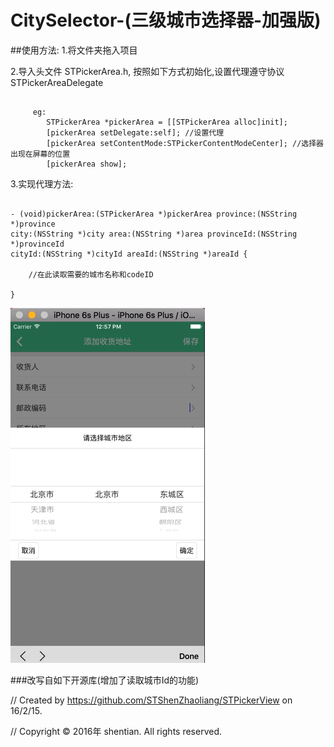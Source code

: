 # CitySelector-(三级城市选择器-加强版)

##使用方法:
1.将文件夹拖入项目

2.导入头文件 STPickerArea.h, 按照如下方式初始化,设置代理遵守协议STPickerAreaDelegate
<pre><code>
     eg:
        STPickerArea *pickerArea = [[STPickerArea alloc]init];
        [pickerArea setDelegate:self]; //设置代理
        [pickerArea setContentMode:STPickerContentModeCenter]; //选择器出现在屏幕的位置
        [pickerArea show];
</code></pre>
       
3.实现代理方法:
<pre><code>
- (void)pickerArea:(STPickerArea *)pickerArea province:(NSString *)province 
city:(NSString *)city area:(NSString *)area provinceId:(NSString *)provinceId 
cityId:(NSString *)cityId areaId:(NSString *)areaId {

    //在此读取需要的城市名称和codeID
    
}
</code></pre>
 
![Alt text](/img.png)

###改写自如下开源库(增加了读取城市Id的功能)

//  Created by https://github.com/STShenZhaoliang/STPickerView on 16/2/15.

//  Copyright © 2016年 shentian. All rights reserved.
